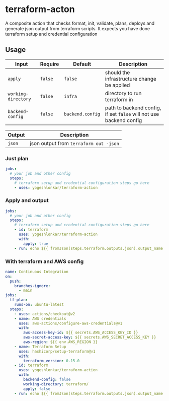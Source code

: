 # terraform-acton

A composite action that checks format, init, validate, plans, deploys and generate json output from terraform scripts. It expects you have done terraform setup and credential configuration

## Usage

| Input               | Require | Default          | Description                                                        |
| ------------------- | ------- | ---------------- | ------------------------------------------------------------------ |
| `apply`             | `false` | `false`          | should the infrastructure change be applied                        |
| `working-directory` | `false` | `infra`          | directory to run terraform in                                      |
| `backend-config`    | `false` | `backend.config` | path to backend config, if set `false` will not use backend config |

| Output | Description                            |
| ------ | -------------------------------------- |
| `json` | json output from `terraform out -json` |

### Just plan

```yaml
jobs:
  # your job and other config
  steps:
    # terraform setup and credential configuration steps go here
    - uses: yogeshlonkar/terraform-action
```

### Apply and output

```yaml
jobs:
  # your job and other config
  steps:
    # terraform setup and credential configuration steps go here
    - id: terraform
      uses: yogeshlonkar/terraform-action
      with:
        apply: true
    - run: echo ${{ fromJson(steps.terraform.outputs.json).output_name.value }}
```

### With terraform and AWS config

```yaml
name: Continuous Integration
on:
  push:
    branches-ignore:
      - main
jobs:
  tf-plan:
    runs-on: ubuntu-latest
  steps:
    - uses: actions/checkout@v2
    - name: AWS credentials
      uses: aws-actions/configure-aws-credentials@v1
      with:
        aws-access-key-id: ${{ secrets.AWS_ACCESS_KEY_ID }}
        aws-secret-access-key: ${{ secrets.AWS_SECRET_ACCESS_KEY }}
        aws-region: ${{ env.AWS_REGION }}
    - name: Terraform Setup
      uses: hashicorp/setup-terraform@v1
      with:
        terraform_version: 0.15.0
    - id: terraform
      uses: yogeshlonkar/terraform-action
      with:
        backend-config: false
        working-directory: terraform/
        apply: false
    - run: echo ${{ fromJson(steps.terraform.outputs.json).output_name.value }}
```
